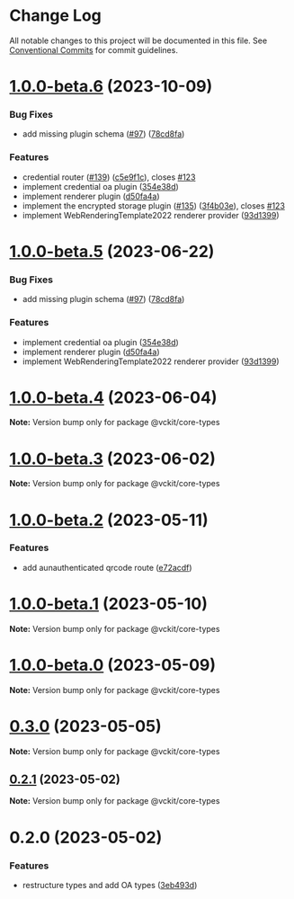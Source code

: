 # Change Log

All notable changes to this project will be documented in this file.
See [Conventional Commits](https://conventionalcommits.org) for commit guidelines.

# [1.0.0-beta.6](https://github.com/uncefact/vckit/compare/v1.0.0-beta.2...v1.0.0-beta.6) (2023-10-09)


### Bug Fixes

* add missing plugin schema ([#97](https://github.com/uncefact/vckit/issues/97)) ([78cd8fa](https://github.com/uncefact/vckit/commit/78cd8faeeb959afc469b7fbfd7cdb09391f71033))


### Features

* credential router ([#139](https://github.com/uncefact/vckit/issues/139)) ([c5e9f1c](https://github.com/uncefact/vckit/commit/c5e9f1c3a44480c8734ef2b61e232d179ef78889)), closes [#123](https://github.com/uncefact/vckit/issues/123)
* implement credential oa plugin ([354e38d](https://github.com/uncefact/vckit/commit/354e38dd608a3dc0ce83d02334bec2616e8036a2))
* implement renderer plugin ([d50fa4a](https://github.com/uncefact/vckit/commit/d50fa4a67912643c1e904b79206e703340f63ffc))
* implement the encrypted storage plugin ([#135](https://github.com/uncefact/vckit/issues/135)) ([3f4b03e](https://github.com/uncefact/vckit/commit/3f4b03e3b6c72666f93f12046472c79ccf9149b1)), closes [#123](https://github.com/uncefact/vckit/issues/123)
* implement WebRenderingTemplate2022 renderer provider ([93d1399](https://github.com/uncefact/vckit/commit/93d139999139bd4aa9a52e202e1e9c32f3a79b69))





# [1.0.0-beta.5](https://github.com/uport-project/veramo/compare/v1.0.0-beta.2...v1.0.0-beta.5) (2023-06-22)

### Bug Fixes

- add missing plugin schema ([#97](https://github.com/uport-project/veramo/issues/97)) ([78cd8fa](https://github.com/uport-project/veramo/commit/78cd8faeeb959afc469b7fbfd7cdb09391f71033))

### Features

- implement credential oa plugin ([354e38d](https://github.com/uport-project/veramo/commit/354e38dd608a3dc0ce83d02334bec2616e8036a2))
- implement renderer plugin ([d50fa4a](https://github.com/uport-project/veramo/commit/d50fa4a67912643c1e904b79206e703340f63ffc))
- implement WebRenderingTemplate2022 renderer provider ([93d1399](https://github.com/uport-project/veramo/commit/93d139999139bd4aa9a52e202e1e9c32f3a79b69))

# [1.0.0-beta.4](https://github.com/uport-project/veramo/compare/v1.0.0-beta.3...v1.0.0-beta.4) (2023-06-04)

**Note:** Version bump only for package @vckit/core-types

# [1.0.0-beta.3](https://github.com/uport-project/veramo/compare/v1.0.0-beta.2...v1.0.0-beta.3) (2023-06-02)

**Note:** Version bump only for package @vckit/core-types

# [1.0.0-beta.2](https://github.com/uport-project/veramo/compare/v1.0.0-beta.1...v1.0.0-beta.2) (2023-05-11)

### Features

- add aunauthenticated qrcode route ([e72acdf](https://github.com/uport-project/veramo/commit/e72acdfff034ef414bb4f385e039979da623cf1e))

# [1.0.0-beta.1](https://github.com/uport-project/veramo/compare/v1.0.0-beta.0...v1.0.0-beta.1) (2023-05-10)

**Note:** Version bump only for package @vckit/core-types

# [1.0.0-beta.0](https://github.com/uport-project/veramo/compare/v0.3.0...v1.0.0-beta.0) (2023-05-09)

**Note:** Version bump only for package @vckit/core-types

# [0.3.0](https://github.com/uport-project/veramo/compare/v0.2.2...v0.3.0) (2023-05-05)

**Note:** Version bump only for package @vckit/core-types

## [0.2.1](https://github.com/uport-project/veramo/compare/v0.2.0...v0.2.1) (2023-05-02)

**Note:** Version bump only for package @vckit/core-types

# 0.2.0 (2023-05-02)

### Features

- restructure types and add OA types ([3eb493d](https://github.com/uport-project/veramo/commit/3eb493dc497148baba5f0027227f89567c563a96))
